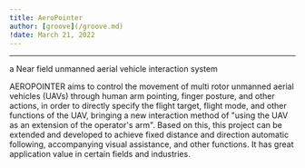 ```yaml
---
title: AeroPointer
author: [groove](/groove.md)
!date: March 21, 2022
---
```

--- 

a Near field unmanned aerial vehicle interaction system

AEROPOINTER aims to control the movement of multi rotor unmanned aerial vehicles (UAVs) through human arm pointing, finger posture, and other actions, in order to directly specify the flight target, flight mode, and other functions of the UAV, bringing a new interaction method of "using the UAV as an extension of the operator's arm". Based on this, this project can be extended and developed to achieve fixed distance and direction automatic following, accompanying visual assistance, and other functions. It has great application value in certain fields and industries.